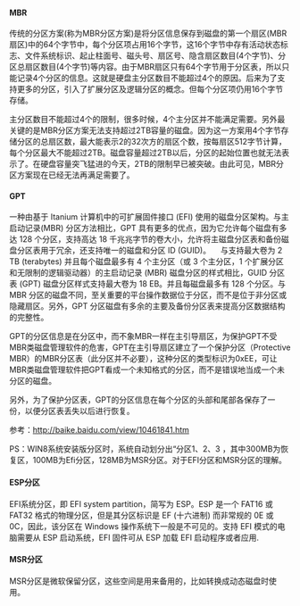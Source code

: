 #### MBR

传统的分区方案(称为MBR分区方案)是将分区信息保存到磁盘的第一个扇区(MBR扇区)中的64个字节中，每个分区项占用16个字节，这16个字节中存有活动状态标志、文件系统标识、起止柱面号、磁头号、扇区号、隐含扇区数目(4个字节)、分区总扇区数目(4个字节)等内容。由于MBR扇区只有64个字节用于分区表，所以只能记录4个分区的信息。这就是硬盘主分区数目不能超过4个的原因。后来为了支持更多的分区，引入了扩展分区及逻辑分区的概念。但每个分区项仍用16个字节存储。

主分区数目不能超过4个的限制，很多时候，4个主分区并不能满足需要。另外最关键的是MBR分区方案无法支持超过2TB容量的磁盘。因为这一方案用4个字节存储分区的总扇区数，最大能表示2的32次方的扇区个数，按每扇区512字节计算，每个分区最大不能超过2TB。磁盘容量超过2TB以后，分区的起始位置也就无法表示了。在硬盘容量突飞猛进的今天，2TB的限制早已被突破。由此可见，MBR分区方案现在已经无法再满足需要了。


#### GPT

一种由基于 Itanium 计算机中的可扩展固件接口 (EFI) 使用的磁盘分区架构。与主启动记录(MBR) 分区方法相比，GPT 具有更多的优点，因为它允许每个磁盘有多达 128 个分区，支持高达 18 千兆兆字节的卷大小，允许将主磁盘分区表和备份磁盘分区表用于冗余，还支持唯一的磁盘和分区 ID (GUID)。 　与支持最大卷为 2 TB (terabytes) 并且每个磁盘最多有 4 个主分区（或 3 个主分区，1 个扩展分区和无限制的逻辑驱动器）的主启动记录 (MBR) 磁盘分区的样式相比，GUID 分区表 (GPT) 磁盘分区样式支持最大卷为 18 EB。并且每磁盘最多有 128 个分区。与 MBR 分区的磁盘不同，至关重要的平台操作数据位于分区，而不是位于非分区或隐藏扇区。另外，GPT 分区磁盘有多余的主要及备份分区表来提高分区数据结构的完整性。

GPT的分区信息是在分区中，而不象MBR一样在主引导扇区，为保护GPT不受MBR类磁盘管理软件的危害，GPT在主引导扇区建立了一个保护分区（Protective MBR）的MBR分区表（此分区并不必要），这种分区的类型标识为0xEE，可让MBR类磁盘管理软件把GPT看成一个未知格式的分区，而不是错误地当成一个未分区的磁盘。

另外，为了保护分区表，GPT的分区信息在每个分区的头部和尾部各保存了一份，以便分区表丢失以后进行恢复。

参考：http://baike.baidu.com/view/10461841.htm

PS：WIN8系统安装版分区时，系统自动划分出“分区1、2、3 ，其中300MB为恢复区，100MB为Efi分区，128MB为MSR分区。对于EFI分区和MSR分区的理解。

#### ESP分区

EFI系统分区，即 EFI system partition，简写为 ESP。ESP 是一个 FAT16 或 FAT32 格式的物理分区，但是其分区标识是 EF (十六进制) 而非常规的 0E 或 0C，因此，该分区在 Windows 操作系统下一般是不可见的。支持 EFI 模式的电脑需要从 ESP 启动系统，EFI 固件可从 ESP 加载 EFI 启动程序或者应用.

#### MSR分区

MSR分区是微软保留分区，这些空间是用来备用的，比如转换成动态磁盘时使用。